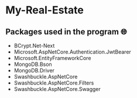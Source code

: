 # My-Real-Estate

## Packages used in the program :globe_with_meridians:
- BCrypt.Net-Next
- Microsoft.AspNetCore.Authentication.JwtBearer
- Microsoft.EntityFrameworkCore
- MongoDB.Bson
- MongoDB.Driver
- Swashbuckle.AspNetCore
- Swashbuckle.AspNetCore.Filters
- Swashbuckle.AspNetCore.Swagger
